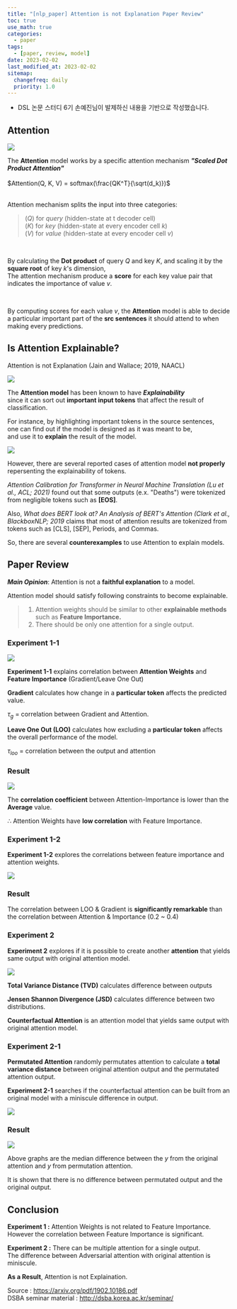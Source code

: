 ```yaml
---
title: "[nlp_paper] Attention is not Explanation Paper Review"
toc: true
use_math: true
categories:
  - paper
tags:
  - [paper, review, model]
date: 2023-02-02
last_modified_at: 2023-02-02
sitemap:
  changefreq: daily
  priority: 1.0
---
```


- DSL 논문 스터디 6기 손예진님이 발제하신 내용을 기반으로 작성했습니다.

## Attention

<img src = '/assets/images/paper/xai_attention/1.png'>

The **Attention** model works by a specific attention mechanism ***"Scaled Dot Product Attention"*** <br>
<br>
$Attention(Q, K, V) = softmax(\frac{QK^T}{\sqrt(d_k)})$ <br>
<br>

Attention mechanism splits the input into three categories: <br>

> ($Q$) for *query* (hidden-state at t decoder cell)<br>
> ($K$) for *key*  (hidden-state at every encoder cell $k$)<br>
> ($V$) for *value*  (hidden-state at every encoder cell $v$)

<br>

By calculating the **Dot product** of query $Q$ and key $K$, and scaling it by the **square root** of key $k$'s dimension, <br>
The attention mechanism produce a **score** for each key value pair that indicates the importance of value $v$.

<br>

By computing scores for each value $v$, the **Attention** model is able to decide a particular important part of the **src sentences** it should attend to when making every predictions. 

## Is Attention Explainable?

Attention is not Explanation (Jain and Wallace; 2019, NAACL)

<img src = '/assets/images/paper/xai_attention/2.png'>

The **Attention model** has been known to have ***Explainability***<br>
since it can sort out **important input tokens** that affect the result of classification.

For instance, by highlighting important tokens in the source sentences,<br> one can find out if the model is designed as it was meant to be, <br> and use it to **explain** the result of the model.

<img src = '/assets/images/paper/xai_attention/3.png'>

However, there are several reported cases of attention model **not properly** repersenting the explainability of tokens.

*Attention Calibration for Transformer in Neural Machine Translation (Lu et al., ACL; 2021)* found out that some outputs (e.x. "Deaths") were tokenized from negligible tokens such as **[EOS]**.
  
Also, *What does BERT look at? An Analysis of BERT's Attention (Clark et al., BlackboxNLP; 2019* claims that most of attention results are tokenized from tokens such as [CLS], [SEP], Periods, and Commas.

So, there are several **counterexamples** to use Attention to explain models.

## Paper Review

***Main Opinion***: Attention is not a **faithful explanation** to a model.

Attention model should satisfy following constraints to become explainable.

> 1. Attention weights should be similar to other **explainable methods** such as **Feature Importance.** <br>
> 2. There should be only one attention for a single output.

### Experiment 1-1

<img src = '/assets/images/paper/xai_attention/4.png'>

**Experiment 1-1** explains correlation between **Attention Weights** and **Feature Importance** (Gradient/Leave One Out)

**Gradient** calculates how change in a **particular token** affects the predicted value.

$\tau_g$ = correlation between Gradient and Attention.

**Leave One Out (LOO)** calculates how excluding a **particular token** affects the overall performance of the model.

$\tau_{loo}$ = correlation between the output and attention

### Result

<img src = '/assets/images/paper/xai_attention/5.png'>

The **correlation coefficient** between Attention-Importance is lower than the **Average** value.

$\therefore$ Attention Weights have **low correlation** with Feature Importance.

### Experiment 1-2

**Experiment 1-2** explores the correlations between feature importance and attention weights.

<img src = '/assets/images/paper/xai_attention/6.png'>

### Result

The correlation between LOO & Gradient is **significantly remarkable** than the correlation between Attention & Importance (0.2 ~ 0.4)

### Experiment 2

**Experiment 2** explores if it is possible to create another **attention** that yields same output with original attention model.

<img src = '/assets/images/paper/xai_attention/7.png'>

**Total Variance Distance (TVD)** calculates difference between outputs

**Jensen Shannon Divergence (JSD)** calculates difference between two distributions.

**Counterfactual Attention** is an attention model that yields same output with original attention model.

### Experiment 2-1

**Permutated Attention** randomly permutates attention to calculate a **total variance distance** between original attention output and the permutated attention output.

**Experiment 2-1** searches if the counterfactual attention can be built from an original model with a miniscule difference in output.

<img src = '/assets/images/paper/xai_attention/8.png'>

### Result

<img src = '/assets/images/paper/xai_attention/9.png'>

Above graphs are the median difference between the $y$ from the original attention and $y$ from permutation attention.

It is shown that there is no difference between permutated output and the original output.

## Conclusion

**Experiment 1 :** Attention Weights is not related to Feature Importance. <br>
However the correlation between Feature Importance is significant.

**Experiment 2 :** There can be multiple attention for a single output. <br>
The difference between Adversarial attention with original attention is miniscule.

**As a Result**, Attention is not Explaination.

Source : https://arxiv.org/pdf/1902.10186.pdf<br>
DSBA seminar material : http://dsba.korea.ac.kr/seminar/
